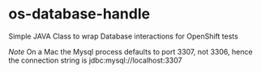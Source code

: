 # os-database-handle
Simple JAVA Class to wrap Database interactions for OpenShift tests

*Note* On a Mac the Mysql process defaults to port 3307, not 3306, hence the connection string is jdbc:mysql://localhost:3307
